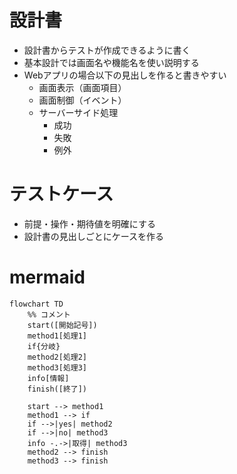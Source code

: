 # 設計書
* 設計書からテストが作成できるように書く
* 基本設計では画面名や機能名を使い説明する
* Webアプリの場合以下の見出しを作ると書きやすい
    * 画面表示（画面項目）
    * 画面制御（イベント）
    * サーバーサイド処理
        * 成功
        * 失敗
        * 例外

# テストケース
* 前提・操作・期待値を明確にする
* 設計書の見出しごとにケースを作る

# mermaid
```mermaid
flowchart TD
    %% コメント
    start([開始記号])
    method1[処理1]
    if{分岐}
    method2[処理2]
    method3[処理3]
    info[情報]
    finish([終了])

    start --> method1
    method1 --> if
    if -->|yes| method2
    if -->|no| method3
    info -.->|取得| method3
    method2 --> finish
    method3 --> finish
```
